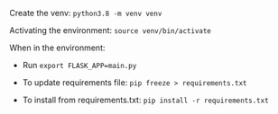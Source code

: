 Create the venv: `python3.8 -m venv venv`

Activating the environment: `source venv/bin/activate`

When in the environment:

* Run `export FLASK_APP=main.py`

* To update requirements file: `pip freeze > requirements.txt`

* To install from requirements.txt: `pip install -r requirements.txt`
